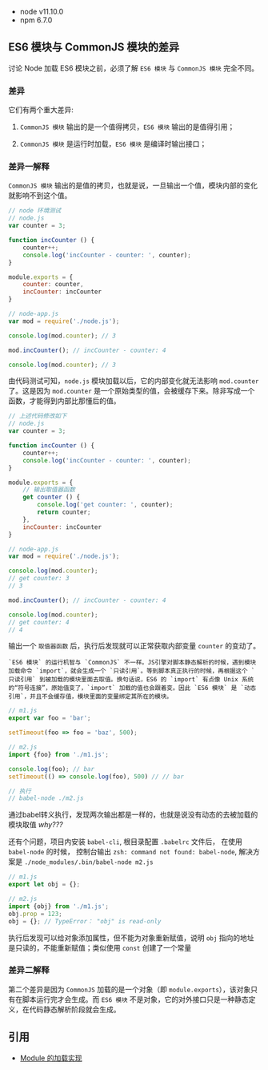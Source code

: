 * node v11.10.0
* npm 6.7.0

## ES6 模块与 CommonJS 模块的差异

讨论 Node 加载 ES6 模块之前，必须了解 `ES6 模块` 与 `CommonJS 模块` 完全不同。

### 差异
它们有两个重大差异:
1. `CommonJS 模块` 输出的是一个值得拷贝，`ES6 模块` 输出的是值得引用；

2. `CommonJS 模块` 是运行时加载，`ES6 模块` 是编译时输出接口；

### 差异一解释
`CommonJS 模块` 输出的是值的拷贝，也就是说，一旦输出一个值，模块内部的变化就影响不到这个值。

```js
// node 环境测试
// node.js
var counter = 3;

function incCounter () {
	counter++;
	console.log('incCounter - counter: ', counter);
}

module.exports = {
	counter: counter,
	incCounter: incCounter
}

// node-app.js
var mod = require('./node.js');

console.log(mod.counter); // 3

mod.incCounter(); // incCounter - counter: 4

console.log(mod.counter); // 3
```
由代码测试可知，`node.js` 模块加载以后，它的内部变化就无法影响 `mod.counter` 了。这是因为 `mod.counter` 是一个原始类型的值，会被缓存下来。除非写成一个函数，才能得到内部比那懂后的值。

```js
// 上述代码修改如下
// node.js
var counter = 3;

function incCounter () {
	counter++;
	console.log('incCounter - counter: ', counter);
}

module.exports = {
	// 输出取值器函数
	get counter () {
		console.log('get counter: ', counter);
		return counter;
	},
	incCounter: incCounter
}

// node-app.js
var mod = require('./node.js');

console.log(mod.counter); 
// get counter: 3
// 3

mod.incCounter(); // incCounter - counter: 4

console.log(mod.counter); 
// get counter: 4
// 4
```
输出一个 `取值器函数` 后，执行后发现就可以正常获取内部变量 `counter` 的变动了。

```
`ES6 模块` 的运行机智与 `CommonJS` 不一样。JS引擎对脚本静态解析的时候，遇到模块加载命令 `import`，就会生成一个 `只读引用`。等到脚本真正执行的时候，再根据这个 `只读引用` 到被加载的模块里面去取值。换句话说，ES6 的 `import` 有点像 Unix 系统的“符号连接”，原始值变了，`import` 加载的值也会跟着变。因此 `ES6 模块` 是 `动态引用`，并且不会缓存值，模块里面的变量绑定其所在的模块。 
```

```js
// m1.js
export var foo = 'bar';

setTimeout(foo => foo = 'baz', 500);

// m2.js
import {foo} from './m1.js';

console.log(foo); // bar
setTimeout(() => console.log(foo), 500) // // bar

// 执行
// babel-node ./m2.js
```

通过babel转义执行，发现两次输出都是一样的，也就是说没有动态的去被加载的模块取值 *why???*

还有个问题，项目内安装 `babel-cli`, 根目录配置 `.babelrc` 文件后， 在使用 `babel-node` 的时候， 控制台输出 `zsh: command not found: babel-node`, 解决方案是 `./node_modules/.bin/babel-node m2.js`

```js
// m1.js
export let obj = {};

// m2.js
import {obj} from './m1.js';
obj.prop = 123; 
obj = {}; // TypeError： "obj" is read-only
```
执行后发现可以给对象添加属性，但不能为对象重新赋值，说明 `obj` 指向的地址是只读的，不能重新赋值；类似使用 `const` 创建了一个常量


### 差异二解释
第二个差异是因为 `CommonJS` 加载的是一个对象（即 `module.exports`），该对象只有在脚本运行完才会生成。而 `ES6 模块` 不是对象，它的对外接口只是一种静态定义，在代码静态解析阶段就会生成。

## 引用
* [Module 的加载实现](https://www.jianshu.com/p/fe1b7f1367b7?utm_campaign=maleskine&utm_content=note&utm_medium=seo_notes&utm_source=recommendation)
